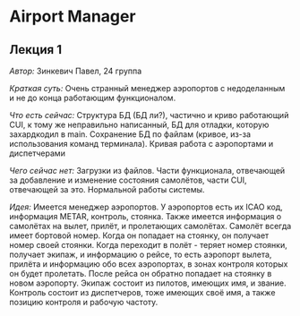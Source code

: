 # Airport Manager #

## Лекция 1 ##

_Автор:_ Зинкевич Павел, 24 группа

_Краткая суть:_ Очень странный менеджер аэропортов с недоделанным и не до конца работающим функционалом.

_Что есть сейчас:_ Структура БД (БД ли?), частично и криво работающий CUI, к тому же неправильно написанный, БД для отладки, которую захардкодил в main. Сохранение БД по файлам (кривое, из-за использования команд терминала). Кривая работа с аэропортами и диспетчерами

_Чего сейчас нет:_ Загрузки из файлов. Части функционала, отвечающей за добавление и изменение состояния самолётов, части CUI, отвечающей за это. Нормальной работы системы.

_Идея:_ Имеется менеджер аэропортов. У аэропортов есть их ICAO код, информация METAR, контроль, стоянка. Также имеется информация о самолётах на вылет, прилёт, и пролетающих самолётах. Самолёт всегда имеет бортовой номер. Когда он попадает на стоянку, он получает номер своей стоянки. Когда переходит в полёт - теряет номер стоянки, получает экипаж, и информацию о рейсе, то есть аэропорт вылета, прилёта и информацию обо всех аэропортах, в зонах контроля которых он будет пролетать. После рейса он обратно попадает на стоянку в новом аэропорту. Экипаж состоит из пилотов, имеющих имя, и звание. Контроль состоит из диспетчеров, тоже имеющих своё имя, а также позицию контроля и рабочую частоту. 